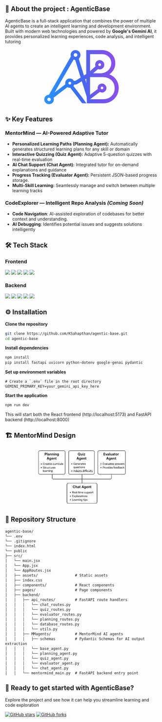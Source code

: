 ## 📄 About the project : AgenticBase
AgenticBase is a full-stack application that combines the power of multiple AI agents to create an intelligent learning and development environment. Built with modern web technologies and powered by **Google's Gemini AI**, it provides personalized learning experiences, code analysis, and intelligent tutoring

<p align="center">
  <img src="public/ab-raw-3.png" alt="AgenticBase Favicon" width="250"/>
</p>

## ✨ Key Features
### MentorMind — AI-Powered Adaptive Tutor
- **Personalized Learning Paths (Planning Agent):** Automatically generates structured learning plans for any skill or domain  
- **Interactive Quizzing (Quiz Agent):** Adaptive 5-question quizzes with real-time evaluation
- **AI Chat Support (Chat Agent):** Integrated tutor for on-demand explanations and guidance  
- **Progress Tracking (Evaluator Agent):** Persistent JSON-based progress storage.  
- **Multi-Skill Learning:** Seamlessly manage and switch between multiple learning tracks

### CodeExplorer — Intelligent Repo Analysis *(Coming Soon)*
- **Code Navigation**: AI-assisted exploration of codebases for better context and understanding.   
- **AI Debugging**: Identifies potential issues and suggests solutions intelligently

## 🛠️ Tech Stack
### Frontend
<p>
  <img src="https://img.shields.io/badge/React-61DAFB?logo=react&logoColor=black" />
  <img src="https://img.shields.io/badge/Vite-646CFF?logo=vite&logoColor=white" />
  <img src="https://img.shields.io/badge/React_Router_DOM-CA4245?logo=reactrouter&logoColor=white" />
  <img src="https://img.shields.io/badge/Axios-5A29E4?logo=axios&logoColor=white" />
  <img src="https://img.shields.io/badge/CSS3-1572B6?logo=css3&logoColor=white" />
</p>


### Backend
<p>
  <img src="https://img.shields.io/badge/FastAPI-009688?logo=fastapi&logoColor=white" />
  <img src="https://img.shields.io/badge/Python-3776AB?logo=python&logoColor=white" />
  <img src="https://img.shields.io/badge/Uvicorn-6D6D6D?logo=python&logoColor=white" />
  <img src="https://img.shields.io/badge/Pydantic-2C5F96?logo=pydantic&logoColor=white" />
  <img src="https://img.shields.io/badge/Google-4285F4?logo=google&logoColor=white" />
</p>
 
## ⚙️ Installation

**Clone the repository**
   ```bash
   git clone https://github.com/KSahapthan/agentic-base.git
   cd agentic-base
   ```
**Install dependencies**
   ```bash
   npm install
   pip install fastapi uvicorn python-dotenv google-genai pydantic
   ```
**Set up environment variables**
   
   ```env
   # Create a `.env` file in the root directory
   GEMINI_PRIMARY_KEY=your_gemini_api_key_here
   ```
**Start the application**
   ```bash
   npm run dev
   ```
This will start both the React frontend (http://localhost:5173) and FastAPI backend (http://localhost:8000)


## 🏗️ MentorMind Design
<p align="center">
  <img src="public/architecture.png" alt="MentorMind Architecture" width="300"/>
</p>

## 📁 Repository Structure

```
agentic-base/
└── .env                        
└── .gitignore
└── index.html
└── public 
├── src/
│   └── main.jsx
│   └── App.jsx
│   └── AppRoutes.jsx
│   ├── assets/                 # Static assets
│   ├── index.css
│   ├── components/             # React components
│   ├── pages/                  # Page components
│   ├── backend/
│   │   ├── api_routes/         # FastAPI route handlers
│   │   │   └── chat_routes.py
│   │   │   └── quiz_routes.py
│   │   │   └── evaluator_routes.py
│   │   │   └── planning_routes.py
│   │   │   └── database_routes.py
│   │   │   └── utils.py
│   │   ├── MMagents/           # MentorMind AI agents
│   │   │   ├── schemas         # Pydantic Schemas for AI output extraction
│   │   │   └── base_agent.py
│   │   │   └── planning_agent.py
│   │   │   └── quiz_agent.py
│   │   │   └── evaluator_agent.py
│   │   │   └── chat_agent.py
│   │   └── mentormind_main.py  # FastAPI backend entry point
```

## 🚀 Ready to get started with AgenticBase?

Explore the project and see how it can help you streamline learning and code exploration

[![GitHub stars](https://img.shields.io/github/stars/KSahapthan/agentic-base?style=social)](https://github.com/KSahapthan/agentic-base)
[![GitHub forks](https://img.shields.io/github/forks/KSahapthan/agentic-base?style=social)](https://github.com/KSahapthan/agentic-base)
